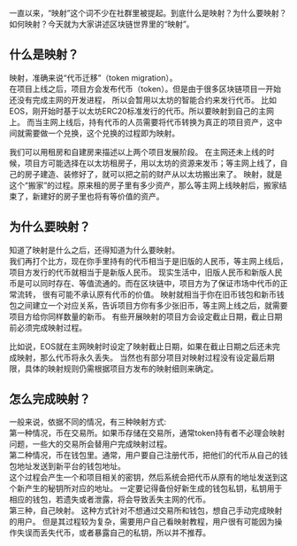 一直以来，“映射”这个词不少在社群里被提起。到底什么是映射？为什么要映射？如何映射？今天就为大家讲述区块链世界里的“映射”。
## 什么是映射？
映射，准确来说“代币迁移”（token migration）。  
在项目上线之后，项目方会发布代币（token）。但是由于很多区块链项目一开始还没有完成主网的开发进程，
所以会暂用以太坊的智能合约来发行代币。
比如EOS，刚开始时基于以太坊ERC20标准发行的代币。所以要映射到自己的主网上。
而当主网上线后，持有代币的人员需要将代币转换为真正的项目资产，这中间就需要做一个兑换，这个兑换的过程即为映射。

我们可以用租房和自建房来描述以上两个项目发展阶段。
在主网还未上线的时候，项目方可能选择在以太坊租房子，用以太坊的资源来发币；等主网上线了，自己的房子建造、装修好了，就可以把之前的财产从以太坊搬出来了。
映射，就是这个“搬家”的过程。原来租的房子里有多少资产，那么等主网上线映射后，搬家结束了，新建好的房子里也将有等价值的资产。

## 为什么要映射？

知道了映射是什么之后，还得知道为什么要映射。  
我们再打个比方，现在你手里持有的代币相当于是旧版的人民币，等主网上线后，项目方发行的代币就相当于是新版人民币。
现实生活中，旧版人民币和新版人民币是可以同时存在、等值流通的。而在区块链中，项目方为了保证市场中代币的正常流转，
很有可能不承认原有代币的价值。
映射就相当于你在旧币钱包和新币钱包之间建立一个对应关系，告诉项目方你有多少张旧币，等主网上线之后，就需要项目方给你同样数量的新币。
有些开展映射的项目方会设定截止日期，截止日期前必须完成映射过程。

比如说，EOS就在主网映射时设定了映射截止日期，如果在截止日期之后还未完成映射，那么代币将永久丢失。
当然也有部分项目对映射过程没有设定最后期限，具体的映射规则仍需根据项目方发布的映射细则来确定。

## 怎么完成映射？
一般来说，依据不同的情况，有三种映射方式:  
第一种情况，币在交易所。如果币存储在交易所，通常token持有者不必理会映射问题，一些大的交易所会替用户完成映射过程。  
第二种情况，币在钱包里。通常，用户要自己注册代币，把他们的代币从自己的钱包地址发送到新平台的钱包地址。  
这个过程会产生一个和项目相关的密钥，然后系统会把代币从原有的地址发送到这个新产生的秘钥所对应的地址。
一定要记得备份好新生成的钱包私钥，私钥用于相应的钱包，若遗失或者泄露，将会导致丢失主网的代币。  
第三种，自己映射。
这种方式针对不想通过交易所和钱包，想自己手动完成映射的用户。
但是其过程较为复杂，需要用户自己看映射教程，用户很有可能因为操作失误而丢失代币，或者暴露自己的私钥，所以并不推荐。




